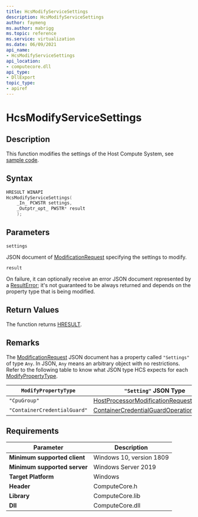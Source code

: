 ```yaml
---
title: HcsModifyServiceSettings
description: HcsModifyServiceSettings
author: faymeng
ms.author: mabrigg
ms.topic: reference
ms.service: virtualization
ms.date: 06/09/2021
api_name:
- HcsModifyServiceSettings
api_location:
- computecore.dll
api_type:
- DllExport
topic_type: 
- apiref
---
```

# HcsModifyServiceSettings

## Description

This function modifies the settings of the Host Compute System, see [sample code](./ServiceSample.md#ModifyServiceSettings).

## Syntax

```cpp
HRESULT WINAPI
HcsModifyServiceSettings(
    _In_ PCWSTR settings,
    _Outptr_opt_ PWSTR* result
    );
```

## Parameters

`settings`

JSON document of [ModificationRequest](./../SchemaReference.md#ModificationRequest) specifying the settings to modify.

`result`

On failure, it can optionally receive an error JSON document represented by a [ResultError](./../SchemaReference.md#ResultError); it's not guaranteed to be always returned and depends on the property type that is being modified.

## Return Values

The function returns [HRESULT](./HCSHResult.md).

## Remarks

The [ModificationRequest](./../SchemaReference.md#ModificationRequest) JSON document has a property called `"Settings"` of type `Any`. In JSON, `Any` means an arbitrary object with no restrictions. Refer to the following table to know what JSON type HCS expects for each [ModifyPropertyType](./../SchemaReference.md#ModifyPropertyType).

|`ModifyPropertyType`|`"Setting"` JSON Type|
|---|---|
|`"CpuGroup"`|[HostProcessorModificationRequest](./../SchemaReference.md#HostProcessorModificationRequest)|
|`"ContainerCredentialGuard"`|[ContainerCredentialGuardOperationRequest](./../SchemaReference.md#ContainerCredentialGuardOperationRequest)|


## Requirements

|Parameter|Description|
|---|---|
| **Minimum supported client** | Windows 10, version 1809 |
| **Minimum supported server** | Windows Server 2019 |
| **Target Platform** | Windows |
| **Header** | ComputeCore.h |
| **Library** | ComputeCore.lib |
| **Dll** | ComputeCore.dll |
